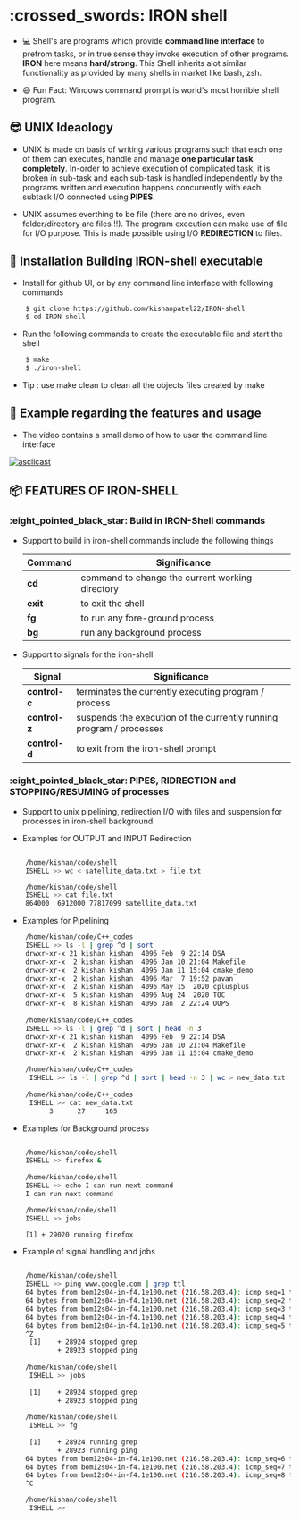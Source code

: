 # :crossed\_swords: IRON shell

* 💻 Shell's are programs which provide **command line interface** to prefrom tasks,
  or in true sense they invoke execution of other programs. **IRON** here means 
  **hard/strong**. This Shell inherits alot similar functionality as provided 
  by many shells in market like bash, zsh. 
 
* 😄 Fun Fact: Windows command prompt is world's most horrible shell program.

## :sunglasses: UNIX Ideaology 

* UNIX is made on basis of writing various programs such that each one of them 
  can executes, handle and manage **one particular task completely**. In-order 
  to achieve execution of complicated task, it is broken in sub-task and each
  sub-task is handled independently by the programs written and execution
  happens concurrently with each subtask I/O connected using **PIPES**.

* UNIX assumes everthing to be file (there are no drives, even folder/directory 
  are files !!). The program execution can make use of file for I/O purpose.
  This is made possible using I/O **REDIRECTION** to files.

## :wrench: Installation Building IRON-shell executable 

* Install for github UI, or by any command line interface with following commands 

```sh
    $ git clone https://github.com/kishanpatel22/IRON-shell
    $ cd IRON-shell
```

* Run the following commands to create the executable file and start the shell

```sh
    $ make
    $ ./iron-shell
```

* Tip : use make clean to clean all the objects files created by make 


## :dart: Example regarding the features and usage 

* The video contains a small demo of how to user the command line interface 

[![asciicast](https://asciinema.org/a/RsK0cjGbSqPZumDU8eFeOgGFa)](https://asciinema.org/a/RsK0cjGbSqPZumDU8eFeOgGFa)


## :package: FEATURES OF IRON-SHELL

### :eight\_pointed\_black\_star: Build in IRON-Shell commands 

* Support to build in iron-shell commands include the following things 
    
    |  Command    | Significance                                    |
    |-------------|-------------------------------------------------|
    | **cd**      | command to change the current working directory |
    | **exit**    | to exit the shell                               |
    | **fg**      | to run any fore-ground process                  |
    | **bg**      | run any background process                      |

* Support to signals for the iron-shell 
    
    |  Signal       | Significance                                    |
    |---------------|-------------------------------------------------|
    | **control-c** | terminates the currently executing program / process |
    | **control-z** | suspends the execution of the currently running program / processes |
    | **control-d** | to exit from the iron-shell prompt |

### :eight\_pointed\_black\_star: PIPES, RIDRECTION and STOPPING/RESUMING of processes

* Support to unix pipelining, redirection I/O with files and suspension for 
  processes in iron-shell background.

* Examples for OUTPUT and INPUT Redirection

```sh

    /home/kishan/code/shell
    ISHELL >> wc < satellite_data.txt > file.txt

    /home/kishan/code/shell
    ISHELL >> cat file.txt
    864000  6912000 77817099 satellite_data.txt

```

* Examples for Pipelining 

```sh
    /home/kishan/code/C++_codes
    ISHELL >> ls -l | grep ^d | sort   
    drwxr-xr-x 21 kishan kishan  4096 Feb  9 22:14 DSA
    drwxr-xr-x  2 kishan kishan  4096 Jan 10 21:04 Makefile
    drwxr-xr-x  2 kishan kishan  4096 Jan 11 15:04 cmake_demo
    drwxr-xr-x  2 kishan kishan  4096 Mar  7 19:52 pavan
    drwxr-xr-x  2 kishan kishan  4096 May 15  2020 cplusplus
    drwxr-xr-x  5 kishan kishan  4096 Aug 24  2020 TOC
    drwxr-xr-x  8 kishan kishan  4096 Jan  2 22:24 OOPS
    
    /home/kishan/code/C++_codes
    ISHELL >> ls -l | grep ^d | sort | head -n 3 
    drwxr-xr-x 21 kishan kishan  4096 Feb  9 22:14 DSA
    drwxr-xr-x  2 kishan kishan  4096 Jan 10 21:04 Makefile
    drwxr-xr-x  2 kishan kishan  4096 Jan 11 15:04 cmake_demo

    /home/kishan/code/C++_codes
     ISHELL >> ls -l | grep ^d | sort | head -n 3 | wc > new_data.txt
    
    /home/kishan/code/C++_codes
     ISHELL >> cat new_data.txt
          3      27     165
```


* Examples for Background process 

```sh

    /home/kishan/code/shell
    ISHELL >> firefox &
    
    /home/kishan/code/shell
    ISHELL >> echo I can run next command
    I can run next command

    /home/kishan/code/shell
    ISHELL >> jobs

    [1]	+ 29020 running	firefox

```

* Example of signal handling and jobs

```sh

    /home/kishan/code/shell
    ISHELL >> ping www.google.com | grep ttl
    64 bytes from bom12s04-in-f4.1e100.net (216.58.203.4): icmp_seq=1 ttl=120 time=5.88 ms
    64 bytes from bom12s04-in-f4.1e100.net (216.58.203.4): icmp_seq=2 ttl=120 time=8.36 ms
    64 bytes from bom12s04-in-f4.1e100.net (216.58.203.4): icmp_seq=3 ttl=120 time=8.82 ms
    64 bytes from bom12s04-in-f4.1e100.net (216.58.203.4): icmp_seq=4 ttl=120 time=8.42 ms
    64 bytes from bom12s04-in-f4.1e100.net (216.58.203.4): icmp_seq=5 ttl=120 time=8.50 ms
    ^Z
     [1]	+ 28924 stopped	grep
         	+ 28923 stopped	ping
    
    /home/kishan/code/shell
     ISHELL >> jobs
    
     [1]	+ 28924 stopped	grep
         	+ 28923 stopped	ping
    
    /home/kishan/code/shell
     ISHELL >> fg 
    
     [1]	+ 28924 running	grep
         	+ 28923 running	ping
    64 bytes from bom12s04-in-f4.1e100.net (216.58.203.4): icmp_seq=6 ttl=120 time=8.48 ms
    64 bytes from bom12s04-in-f4.1e100.net (216.58.203.4): icmp_seq=7 ttl=120 time=8.62 ms
    64 bytes from bom12s04-in-f4.1e100.net (216.58.203.4): icmp_seq=8 ttl=120 time=10.4 ms
    ^C

    /home/kishan/code/shell
     ISHELL >> 

```

